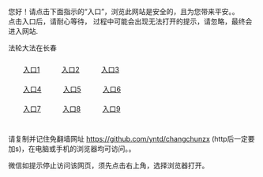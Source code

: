 您好！请点击下面指示的“入口”，浏览此网站是安全的，且为您带来平安。。 <br/>
点击入口后，请耐心等待， 过程中可能会出现无法打开的提示，请忽略，最终会进入网站. </br>

法轮大法在长春<br/>
<div style="padding:10px"><a style="margin:20px" target="_blank" href="https://d3ksndvd3i5p0g.cloudfront.net/2Qpsp?uzbquja" id="ccLink1" rel="nofollow">入口1</a> <a target="_blank" style="margin:20px" href="https://du4q3zbh4ea13.cloudfront.net/2Qpsp?cehjkjkp" id="ccLink2" rel="nofollow">入口2</a> <a style="margin:20px" target="_blank" href="https://d3q122b8cjpt28.cloudfront.net/2Qpsp?opxhnegg" id="ccLink3" rel="nofollow">入口3</a></div>

<div style="padding:10px" ><a style="margin:20px" target="_blank" href="https://d3ksndvd3i5p0g.cloudfront.net/2Qpsp?uzbquja" id="ccLink4" rel="nofollow">入口4</a> <a style="margin:20px" href="https://du4q3zbh4ea13.cloudfront.net/2Qpsp?cehjkjkp" target="_blank" id="ccLink5" rel="nofollow">入口5</a> <a style="margin:20px" href="https://d3q122b8cjpt28.cloudfront.net/2Qpsp?opxhnegg" target="_blank" id="ccLink6" rel="nofollow">入口6</a></div>

<div style="padding:10px"><a style="margin:20px" target="_blank" href="https://d3ksndvd3i5p0g.cloudfront.net/2Qpsp?uzbquja" id="ccLink7" rel="nofollow">入口7</a> <a style="margin:20px" href="https://du4q3zbh4ea13.cloudfront.net/2Qpsp?cehjkjkp" target="_blank" id="ccLink8" rel="nofollow">入口8</a> <a style="margin:20px" target="_blank" href="https://d3q122b8cjpt28.cloudfront.net/2Qpsp?opxhnegg" id="ccLink9" rel="nofollow">入口9</a></div>

<br/>



请复制并记住免翻墙网址 https://github.com/yntd/changchunzx (http后一定要加s)，在电脑或手机的浏览器均可访问。。<br/>

微信如提示停止访问该网页，须先点击右上角，选择浏览器打开。
